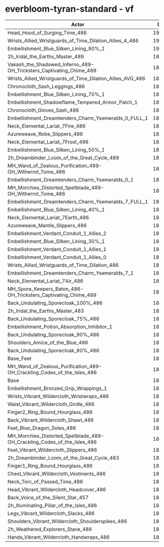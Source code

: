 # everbloom-tyran-standard - vf
| Actor | DPS | Increase |
|---|:---:|:---:|
|Head_Hood_of_Surging_Time_486|190359|1.42%|
|Wrists_Allied_Wristguards_of_Time_Dilation_Allies_4_486|190259|1.36%|
|Embellishment_Blue_Silken_Lining_90%_1|190083|1.27%|
|2h_Iridal_the_Earths_Master_489|189981|1.21%|
|Vakash_the_Shadowed_Inferno_489-OH_Tricksters_Captivating_Chime_489|189908|1.17%|
|Wrists_Allied_Wristguards_of_Time_Dilation_Allies_AVG_486|189861|1.15%|
|Chronocloth_Sash_Leggings_486|189804|1.12%|
|Embellishment_Blue_Silken_Lining_70%_1|189582|1.00%|
|Embellishment_Shadowflame_Tempered_Armor_Patch_1|189465|0.94%|
|Chronocloth_Gloves_Sash_486|189408|0.91%|
|Embellishment_Dreamtenders_Charm_Ysemeralds_0_FULL_1|189238|0.82%|
|Neck_Elemental_Lariat_7Fire_486|189125|0.76%|
|Azureweave_Robe_Slippers_486|189100|0.74%|
|Neck_Elemental_Lariat_7Frost_486|189038|0.71%|
|Embellishment_Blue_Silken_Lining_50%_1|188991|0.69%|
|2h_Dreambinder_Loom_of_the_Great_Cycle_489|188919|0.65%|
|MH_Wand_of_Zealous_Purification_489-OH_Witherrot_Tome_486|188887|0.63%|
|Embellishment_Dreamtenders_Charm_Ysemeralds_0_1|188824|0.60%|
|MH_Morchies_Distorted_Spellblade_489-OH_Witherrot_Tome_486|188754|0.56%|
|Embellishment_Dreamtenders_Charm_Ysemeralds_7_FULL_1|188739|0.55%|
|Embellishment_Blue_Silken_Lining_40%_1|188731|0.55%|
|Neck_Elemental_Lariat_7Earth_486|188725|0.54%|
|Azureweave_Mantle_Slippers_486|188625|0.49%|
|Embellishment_Verdant_Conduit_1_Allies_2|188521|0.44%|
|Embellishment_Blue_Silken_Lining_30%_1|188495|0.42%|
|Embellishment_Verdant_Conduit_1_Allies_1|188483|0.42%|
|Embellishment_Verdant_Conduit_1_Allies_0|188403|0.37%|
|Wrists_Allied_Wristguards_of_Time_Dilation_486|188356|0.35%|
|Embellishment_Dreamtenders_Charm_Ysemeralds_7_1|188342|0.34%|
|Neck_Elemental_Lariat_7Air_486|188282|0.31%|
|MH_Spore_Keepers_Baton_486-OH_Tricksters_Captivating_Chime_489|188176|0.25%|
|Back_Undulating_Sporecloak_100%_486|188109|0.22%|
|2h_Iridal_the_Earths_Master_483|188079|0.20%|
|Back_Undulating_Sporecloak_75%_486|187996|0.16%|
|Embellishment_Potion_Absorption_Inhibitor_1|187982|0.15%|
|Back_Undulating_Sporecloak_90%_486|187944|0.13%|
|Shoulders_Amice_of_the_Blue_486|187926|0.12%|
|Back_Undulating_Sporecloak_80%_486|187917|0.11%|
|Base_Feet|187785|0.04%|
|MH_Wand_of_Zealous_Purification_489-OH_Crackling_Codex_of_the_Isles_486|187718|0.01%|
|Base|187703|0.00%|
|Embellishment_Bronzed_Grip_Wrappings_1|187680|-0.01%|
|Wrists_Vibrant_Wildercloth_Wristwraps_486|187665|-0.02%|
|Waist_Vibrant_Wildercloth_Girdle_486|187618|-0.05%|
|Finger2_Ring_Bound_Hourglass_486|187609|-0.05%|
|Back_Vibrant_Wildercloth_Shawl_486|187573|-0.07%|
|Feet_Blue_Dragon_Soles_486|187504|-0.11%|
|MH_Morchies_Distorted_Spellblade_489-OH_Crackling_Codex_of_the_Isles_486|187428|-0.15%|
|Feet_Vibrant_Wildercloth_Slippers_486|187425|-0.15%|
|2h_Dreambinder_Loom_of_the_Great_Cycle_483|187359|-0.18%|
|Finger1_Ring_Bound_Hourglass_486|187252|-0.24%|
|Chest_Vibrant_Wildercloth_Vestments_486|187251|-0.24%|
|Neck_Torc_of_Passed_Time_486|187228|-0.25%|
|Head_Vibrant_Wildercloth_Headcover_486|187204|-0.27%|
|Back_Voice_of_the_Silent_Star_457|187196|-0.27%|
|2h_Illuminating_Pillar_of_the_Isles_486|186931|-0.41%|
|Legs_Vibrant_Wildercloth_Slacks_486|186864|-0.45%|
|Shoulders_Vibrant_Wildercloth_Shoulderspikes_486|186835|-0.46%|
|2h_Weathered_Explorers_Stave_486|186719|-0.52%|
|Hands_Vibrant_Wildercloth_Handwraps_486|186640|-0.57%|
